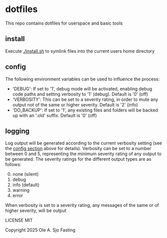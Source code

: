 # dotfiles

This repo contains dotfiles for userspace and basic tools

## install

Execute [./install.sh](/install.sh) to symlink files into the current users home directory

## config

The following environment variables can be used to influence the process:

* 'DEBUG': If set to '1', debug mode will be activated, enabling debug code paths and setting verbosity to '1' (debug). Default is '0' (off)
* 'VERBOSITY': This can be set to a severity rating, in order to mute any output not of the same or higher severity. Default is '2' (info)
* 'DO_BACKUP': If set to '1', any existing files and folders will be backed up with an '.old' suffix. Default is '0' (off)

## logging

Log output will be generated according to the current verbosity setting (see the [config section](##config) above for details). Verbosity can be set to a number between 0 and 5, representing the minimum severity rating of any output to be generated. The severity ratings for the different output types are as follows:

0) none (silent)
1) debug
2) info (default)
3) warning
4) error

When verbosity is set to a severity rating, any messages of the same or of higher severity, will be output

LICENSE MIT

Copyright 2025 Ole A. Sjo Fasting
